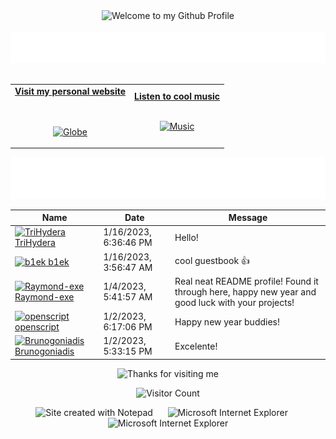 <!-- "Hero" Header -->
<div align="center">
  <img src="https://github.com/BrunnerLivio/brunnerlivio/blob/master/images/welcome.png?raw=true" style="max-width: 100%;" alt="Welcome to my Github Profile" />
  <br />
  <br />
  <img height="50" alt="My Name is Livio and I like Node.js" src="images/personal_note.svg" />
  <br />
  <br />

</div>

<!-- Social -->
<table width="100%" align="center">
<tr>
<td align="center">
<a href="https://brunnerliv.io">
<strong>Visit my personal website </strong>
<br />
<br />
<br />

<p>

<img alt="Globe" height="80" src="images/globe.gif">
</a>
</p>

</td>


<td align="center">
<a href="https://www.youtube.com/watch?v=3YxaaGgTQYM&ab_channel=EvanescenceVEVO">
<strong>Listen to cool music</strong>
<br />
<br />


<p>
<img height="100" alt="Music" src="images/music.gif"> 
</a>
</p>

</td>
</tr>
</table>

<div align="center">
<a href="https://github.com/BrunnerLivio/brunnerlivio/issues/62#issuecomment-new"><img src="images/guestbook.svg"></a> 
</div>

<!-- Guestbook -->
| Name | Date | Message |
|---|---|---|
| <a href="https://github.com/TriHydera"><img width="24" src="https://avatars.githubusercontent.com/u/39857764?s=24&u=5dbda638f45530582eee1703b4473f2a5e229e28&v=4" alt="TriHydera" /> TriHydera</a> |1/16/2023, 6:36:46 PM|Hello!|
| <a href="https://github.com/b1ek"><img width="24" src="https://avatars.githubusercontent.com/u/57577711?s=24&u=e16b2613ffe1eb50afca0aed3fd1f80858a15b5b&v=4" alt="b1ek" /> b1ek</a> |1/16/2023, 3:56:47 AM|cool guestbook 👍|
| <a href="https://github.com/Raymond-exe"><img width="24" src="https://avatars.githubusercontent.com/u/42707243?s=24&u=d4739cbf7c350d86e00a3721f25720833edeb4c5&v=4" alt="Raymond-exe" /> Raymond-exe</a> |1/4/2023, 5:41:57 AM|Real neat README profile! Found it through here, happy new year and good luck with your projects!|
| <a href="https://github.com/openscript"><img width="24" src="https://avatars.githubusercontent.com/u/1105080?s=24&u=0a437e6a26bc6d13cc1360e744269ae2365e0927&v=4" alt="openscript" /> openscript</a> |1/2/2023, 6:17:06 PM|Happy new year buddies!|
| <a href="https://github.com/Brunogoniadis"><img width="24" src="https://avatars.githubusercontent.com/u/56612714?s=24&u=6c6a56fcb9504937bc8ce83f5d58044d44b21d20&v=4" alt="Brunogoniadis" /> Brunogoniadis</a> |1/2/2023, 5:33:15 PM|Excelente!|
<!-- /Guestbook -->

<!-- Footer -->

<div align="center">

<img height="120" alt="Thanks for visiting me" width="100%" src="https://raw.githubusercontent.com/BrunnerLivio/brunnerlivio/master/images/marquee.svg" />
<br />

![Visitor Count](https://profile-counter.glitch.me/brunnerlivio/count.svg)


<img src="https://raw.githubusercontent.com/BrunnerLivio/brunnerlivio/master/images/notepad.gif" alt="Site created with Notepad" height="30" />
<!-- "margin-right: whatever;" -->
<span>&nbsp;&nbsp;&nbsp;&nbsp;</span>  
<img src="https://raw.githubusercontent.com/BrunnerLivio/brunnerlivio/master/images/ie_logo.gif" alt="Microsoft Internet Explorer" />
<span>&nbsp;&nbsp;&nbsp;&nbsp;</span>  
<img src="https://raw.githubusercontent.com/BrunnerLivio/brunnerlivio/master/images/noframes.gif" alt="Microsoft Internet Explorer" />

</div>
